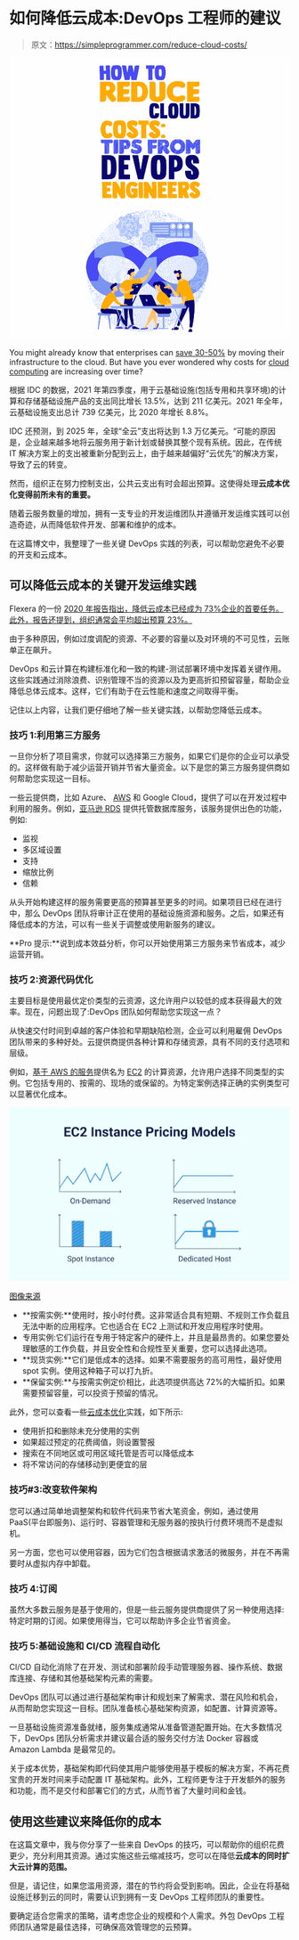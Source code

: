 # 如何降低云成本:DevOps 工程师的建议

> 原文：<https://simpleprogrammer.com/reduce-cloud-costs/>

![reduce cloud costs](img/b4b831a16235738d3b84a63935ad4cec.png)

You might already know that enterprises can [save 30-50%](https://www.forbes.com/sites/quora/2019/12/20/how-much-money-can-businesses-save-by-moving-to-the-cloud/?sh=14621cccef43) by moving their infrastructure to the cloud. But have you ever wondered why costs for [cloud computing](https://www.amazon.com/dp/1119546656/makithecompsi-20) are increasing over time?

根据 IDC 的数据，2021 年第四季度，用于云基础设施(包括专用和共享环境)的计算和存储基础设施产品的支出同比增长 13.5%，达到 211 亿美元。2021 年全年，云基础设施支出总计 739 亿美元，比 2020 年增长 8.8%。

IDC 还预测，到 2025 年，全球“全云”支出将达到 1.3 万亿美元。“可能的原因是，企业越来越多地将云服务用于新计划或替换其整个现有系统。因此，在传统 IT 解决方案上的支出被重新分配到云上，由于越来越偏好“云优先”的解决方案，导致了云的转变。

然而，组织正在努力控制支出，公共云支出有时会超出预算。这使得处理**云成本优化变得前所未有的重要。**

随着云服务数量的增加，拥有一支专业的开发运维团队并遵循开发运维实践可以创造奇迹，从而降低软件开发、部署和维护的成本。

在这篇博文中，我整理了一些关键 DevOps 实践的列表，可以帮助您避免不必要的开支和云成本。

## 可以降低云成本的关键开发运维实践

Flexera 的一份 [2020 年报告指出，降低云成本已经成为 73%企业的首要任务。此外，报告还提到，组织通常会平均超出预算 23%。](https://resources.flexera.com/web/pdf/Flexera-State-of-the-Cloud-Report-2022.pdf?elqTrackId=f3bb660986704d2980404386aa003141&elqaid=6925&elqat=2)

由于多种原因，例如过度调配的资源、不必要的容量以及对环境的不可见性，云账单正在飙升。

DevOps 和云计算在构建标准化和一致的构建-测试部署环境中发挥着关键作用。这些实践通过消除浪费、识别管理不当的资源以及为更高折扣预留容量，帮助企业降低总体云成本。这样，它们有助于在云性能和速度之间取得平衡。

记住以上内容，让我们更仔细地了解一些关键实践，以帮助您降低云成本。

### 技巧 1:利用第三方服务

一旦你分析了项目需求，你就可以选择第三方服务，如果它们是你的企业可以承受的。这样做有助于减少运营开销并节省大量资金。以下是您的第三方服务提供商如何帮助您实现这一目标。

一些云提供商，比如 Azure、 [AWS](https://www.amazon.com/dp/1788294459/makithecompsi-20) 和 Google Cloud，提供了可以在开发过程中利用的服务。例如，[亚马逊 RDS](https://aws.amazon.com/rds/) 提供托管数据库服务，该服务提供出色的功能，例如:

*   监视
*   多区域设置
*   支持
*   缩放比例
*   信赖

从头开始构建这样的服务需要更高的预算甚至更多的时间。如果项目已经在进行中，那么 DevOps 团队将审计正在使用的基础设施资源和服务。之后，如果还有降低成本的方法，可以有一些关于调整或使用新服务的建议。

**Pro 提示:**说到成本效益分析，你可以开始使用第三方服务来节省成本，减少运营开销。

### 技巧 2:资源代码优化

主要目标是使用最优定价类型的云资源，这允许用户以较低的成本获得最大的效率。现在，问题出现了:DevOps 团队如何帮助您实现这一点？

从快速交付时间到卓越的客户体验和早期缺陷检测，企业可以利用雇佣 DevOps 团队带来的多种好处。云提供商提供各种计算和存储资源，具有不同的支付选项和层级。

例如，[基于 AWS 的服务](https://simpleprogrammer.com/cloud-computing-aws-developer-tools/)提供名为 [EC2](https://aws.amazon.com/ec2/pricing/) 的计算资源，允许用户选择不同类型的实例。它包括专用的、按需的、现场的或保留的。为特定案例选择正确的实例类型可以显著优化成本。

![reduce cloud costs](img/489024448d2bc8bd7ae30c300f19ad74.png)

[图像来源](https://www.msp360.com/resources/wp-content/uploads/2017/10/EC2-Instance-Pricing-Models.png)

*   **按需实例:**使用时，按小时付费。这非常适合具有短期、不规则工作负载且无法中断的应用程序。它也适合在 EC2 上测试和开发应用程序时使用。
*   专用实例:它们运行在专用于特定客户的硬件上，并且是最昂贵的。如果您要处理敏感的工作负载，并且安全性和合规性至关重要，您可以选择此选项。
*   **现货实例:**它们是低成本的选择。如果不需要服务的高可用性，最好使用 spot 实例。使用这种箱子可以打九折。
*   **保留实例:**与按需实例定价相比，此选项提供高达 72%的大幅折扣。如果需要预留容量，可以投资于预留的情况。

此外，您可以查看一些[云成本优化](https://www.simform.com/services/cloud-assessment-cost-optimization/)实践，如下所示:

*   使用折扣和删除未充分使用的实例
*   如果超过预定的花费阈值，则设置警报
*   搜索在不同地区或可用区域托管是否可以降低成本
*   将不常访问的存储移动到更便宜的层

### 技巧#3:改变软件架构

您可以通过简单地调整架构和软件代码来节省大笔资金，例如，通过使用 PaaS(平台即服务)、运行时、容器管理和无服务器的按执行付费环境而不是虚拟机。

另一方面，您也可以使用容器，因为它们包含根据请求激活的微服务，并在不再需要时从虚拟内存中卸载。

### 技巧 4:订阅

虽然大多数云服务是基于使用的，但是一些云服务提供商提供了另一种使用选择:特定时期的订阅。如果使用得当，它可以帮助许多企业节省资金。

### 技巧 5:基础设施和 CI/CD 流程自动化

CI/CD 自动化消除了在开发、测试和部署阶段手动管理服务器、操作系统、数据库连接、存储和其他基础架构元素的需要。

DevOps 团队可以通过进行基础架构审计和规划来了解需求、潜在风险和机会，从而帮助您实现这一目标。团队准备核心基础架构资源，如配置、计算资源等。

一旦基础设施资源准备就绪，服务集成通常从准备管道配置开始。在大多数情况下，DevOps 团队分析需求并建议最合适的服务交付方法 Docker 容器或 Amazon Lambda 是最常见的。

关于成本优势，基础架构即代码使其用户能够使用基于模板的解决方案，不再花费宝贵的开发时间来手动配置 IT 基础架构。此外，工程师更专注于开发额外的服务和功能，而不是交付和部署它们的方式，从而节省了大量时间和金钱。

## 使用这些建议来降低你的成本

在这篇文章中，我与你分享了一些来自 DevOps 的技巧，可以帮助你的组织花费更少，充分利用其资源。通过实施这些云缩减技巧，您可以在降低**云成本的同时扩大云计算的范围。**

但是，请记住，如果您滥用资源，潜在的节约将会受到影响。因此，企业在将基础设施迁移到云的同时，需要认识到拥有一支 DevOps 工程师团队的重要性。

要确定适合您需求的策略，请考虑您企业的规模和个人需求。外包 DevOps 工程师团队通常是最佳选择，可确保高效管理您的云预算。